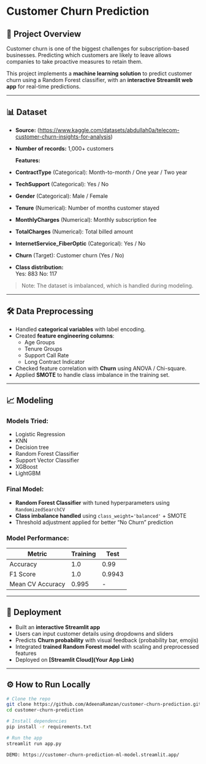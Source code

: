 # Customer Churn Prediction

## 🚀 Project Overview
Customer churn is one of the biggest challenges for subscription-based businesses. Predicting which customers are likely to leave allows companies to take proactive measures to retain them.  

This project implements a **machine learning solution** to predict customer churn using a Random Forest classifier, with an **interactive Streamlit web app** for real-time predictions.

---

## 📊 Dataset
- **Source:** (https://www.kaggle.com/datasets/abdullah0a/telecom-customer-churn-insights-for-analysis) 
- **Number of records:** 1,000+ customers

  **Features:**
- **ContractType** (Categorical): Month-to-month / One year / Two year  
- **TechSupport** (Categorical): Yes / No  
- **Gender** (Categorical): Male / Female  
- **Tenure** (Numerical): Number of months customer stayed  
- **MonthlyCharges** (Numerical): Monthly subscription fee  
- **TotalCharges** (Numerical): Total billed amount  
- **InternetService_FiberOptic** (Categorical): Yes / No  
- **Churn** (Target): Customer churn (Yes / No)
                                                                                                                                                                                     


- **Class distribution:**  
    Yes: 883
    No: 117

> Note: The dataset is imbalanced, which is handled during modeling.

---

## 🛠 Data Preprocessing
- Handled **categorical variables** with label encoding.  
- Created **feature engineering columns**:
  - Age Groups
  - Tenure Groups
  - Support Call Rate
  - Long Contract Indicator
- Checked feature correlation with **Churn** using ANOVA / Chi-square.  
- Applied **SMOTE** to handle class imbalance in the training set.

---

## 📈 Modeling
### Models Tried:
- Logistic Regression
- KNN
- Decision tree
- Random Forest Classifier
- Support Vector Classifier
- XGBoost
- LightGBM

### Final Model:
- **Random Forest Classifier** with tuned hyperparameters using `RandomizedSearchCV`  
- **Class imbalance handled** using `class_weight='balanced'` + SMOTE  
- Threshold adjustment applied for better “No Churn” prediction  

### Model Performance:
| Metric | Training | Test |
|--------|----------|------|
| Accuracy | 1.0 | 0.99 |
| F1 Score | 1.0 | 0.9943 |
| Mean CV Accuracy | 0.995 | - |

---

## 🎯 Deployment
- Built an **interactive Streamlit app**  
- Users can input customer details using dropdowns and sliders  
- Predicts **Churn probability** with visual feedback (probability bar, emojis)  
- Integrated **trained Random Forest model** with scaling and preprocessed features  
- Deployed on **[Streamlit Cloud](Your App Link)**

---

## ⚙️ How to Run Locally
```bash
# Clone the repo
git clone https://github.com/AdeenaRamzan/customer-churn-prediction.git
cd customer-churn-prediction

# Install dependencies
pip install -r requirements.txt

# Run the app
streamlit run app.py

DEMO: https://customer-churn-prediction-ml-model.streamlit.app/
